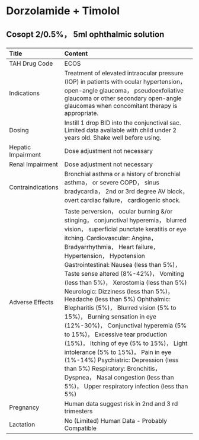 # Dorzolamide + Timolol

## Cosopt 2/0.5%， 5ml ophthalmic solution

##### 

| Title              | Content                                                                                                                                                                                                                                                                                                                                                                                                                                                                                                                                                                                                                                                                                                                                                                                                                                        |
|:-------------------|:-----------------------------------------------------------------------------------------------------------------------------------------------------------------------------------------------------------------------------------------------------------------------------------------------------------------------------------------------------------------------------------------------------------------------------------------------------------------------------------------------------------------------------------------------------------------------------------------------------------------------------------------------------------------------------------------------------------------------------------------------------------------------------------------------------------------------------------------------|
| TAH Drug Code      | ECOS                                                                                                                                                                                                                                                                                                                                                                                                                                                                                                                                                                                                                                                                                                                                                                                                                                           |
| Indications        | Treatment of elevated intraocular pressure (IOP) in patients with ocular hypertension， open-angle glaucoma， pseudoexfoliative glaucoma or other secondary open-angle glaucomas when concomitant therapy is appropriate.                                                                                                                                                                                                                                                                                                                                                                                                                                                                                                                                                                                                                      |
| Dosing             | Instill 1 drop BID into the conjunctival sac. Limited data available with child under 2 years old. Shake well before using.                                                                                                                                                                                                                                                                                                                                                                                                                                                                                                                                                                                                                                                                                                                    |
| Hepatic Impairment | Dose adjustment not necessary                                                                                                                                                                                                                                                                                                                                                                                                                                                                                                                                                                                                                                                                                                                                                                                                                  |
| Renal Impairment   | Dose adjustment not necessary                                                                                                                                                                                                                                                                                                                                                                                                                                                                                                                                                                                                                                                                                                                                                                                                                  |
| Contraindications  | Bronchial asthma or a history of bronchial asthma， or severe COPD， sinus bradycardia， 2nd or 3rd degree AV block， overt cardiac failure， cardiogenic shock.                                                                                                                                                                                                                                                                                                                                                                                                                                                                                                                                                                                                                                                                               |
| Adverse Effects    | Taste perversion， ocular burning &/or stinging， conjunctival hyperemia， blurred vision， superficial punctate keratitis or eye itching. Cardiovascular: Angina， Bradyarrhythmia， Heart failure， Hypertension， Hypotension Gastrointestinal: Nausea (less than 5%)， Taste sense altered (8%-42%)， Vomiting (less than 5%)， Xerostomia (less than 5%) Neurologic: Dizziness (less than 5%)， Headache (less than 5%) Ophthalmic: Blepharitis (5%)， Blurred vision (5% to 15%)， Burning sensation in eye (12%-30%)， Conjunctival hyperemia (5% to 15%)， Excessive tear production (15%)， Itching of eye (5% to 15%)， Light intolerance (5% to 15%)， Pain in eye (1%-14%) Psychiatric: Depression (less than 5%) Respiratory: Bronchitis， Dyspnea， Nasal congestion (less than 5%)， Upper respiratory infection (less than 5%) |
| Pregnancy          | Human data suggest risk in 2nd and 3 rd trimesters                                                                                                                                                                                                                                                                                                                                                                                                                                                                                                                                                                                                                                                                                                                                                                                             |
| Lactation          | No (Limited) Human Data - Probably Compatible                                                                                                                                                                                                                                                                                                                                                                                                                                                                                                                                                                                                                                                                                                                                                                                                  |

